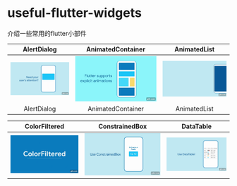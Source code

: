 # useful-flutter-widgets
介绍一些常用的flutter小部件




|AlertDialog	|AnimatedContainer		|AnimatedList		|
|:------------:|:------------:|:-------------:|
|	![](https://github.com/Jackycai23237/useful-flutter-widgets/blob/main/gif/AlertDialog.gif) |	![](https://github.com/Jackycai23237/useful-flutter-widgets/blob/main/gif/AnimatedContainer.gif) | ![](https://github.com/Jackycai23237/useful-flutter-widgets/blob/main/gif/AnimatedList.gif) 
|AlertDialog	|AnimatedContainer		|AnimatedList		|

|ColorFiltered	|ConstrainedBox		|DataTable		|
|:------------:|:------------:|:-------------:|
|	![](https://github.com/Jackycai23237/useful-flutter-widgets/blob/main/gif/ColorFiltered.gif) |	![](https://github.com/Jackycai23237/useful-flutter-widgets/blob/main/gif/ConstrainedBox.gif) | ![](https://github.com/Jackycai23237/useful-flutter-widgets/blob/main/gif/DataTable.gif) 
